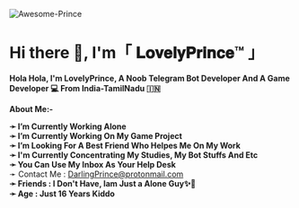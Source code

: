 

![Awesome-Prince](https://telegra.ph/file/2db233d61371b63edbecb.png)
# Hi there 👋, I'm「 𝐋𝐨𝐯𝐞𝐥𝐲𝐏𝐫𝐢𝐧𝐜𝐞™ 」

<b>Hola Hola, I'm LovelyPrince, A Noob Telegram Bot Developer And A Game Developer 💻 From India-TamilNadu 🇮🇳</b>

 **About Me:-**

**➛ I’m Currently Working Alone**  
**➛ I’m Currently Working On My Game Project**  
**➛ I’m Looking For A Best Friend Who Helpes Me On My Work**      
**➛ I'm Currently Concentrating My Studies, My Bot Stuffs And Etc**        
**➛ You Can Use My Inbox As Your Help Desk**  
  ➛ Contact Me : DarlingPrince@protonmail.com  
**➛ Friends :  I Don't Have, Iam Just a Alone Guy✨🥀**   
**➛ Age : Just 16 Years Kiddo**  


